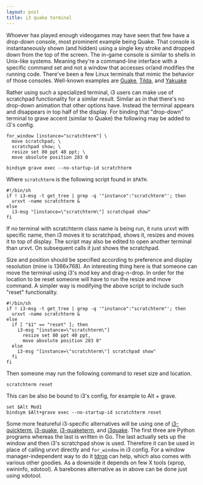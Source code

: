 ```yaml
---
layout: post
title: i3 quake terminal
---
```

Whoever  has played  enough videogames  may have  seen that  few have  a
drop-down console, most prominent example  being Quake.  That console is
instantaneously shown (and hidden) using a single key stroke and dropped
down from  the top  of the  screen.  The in-game  console is  similar to
shells in  Unix-like systems.  Meaning they're  a command-line interface
with  a specific  command  set and  not a  window  that accesses  or/and
modifies the  running code.   There've been a  few Linux  terminals that
mimic the behavior of those  consoles.  Well-known examples are [Guake],
[Tilda], and [Yakuake]

Rather  using such  a specialized  terminal, i3  users can  make use  of
scratchpad  functionality for  a  similar result.   Similar  as in  that
there's no  drop-down animation  that other  options have.   Instead the
terminal appears and disappears in top half of the display.  For binding
that  "drop-down"  terminal  to  grave accent  (similar  to  Quake)  the
following may be added to i3's config.

```
for_window [instance="scratchterm"] \
  move scratchpad; \
  scratchpad show; \
  resize set 80 ppt 40 ppt; \
  move absolute position 283 0

bindsym grave exec --no-startup-id scratchterm
```

Where `scratchterm` is the following script found in `$PATH`.

```
#!/bin/sh
if ! i3-msg -t get_tree | grep -q '"instance":"scratchterm"'; then
  urxvt -name scratchterm &
else
  i3-msg "[instance=\"scratchterm\"] scratchpad show"
fi
```

If no terminal  with scratchterm class name is being  run, it runs urxvt
with specific  name, then i3 moves  it to scratchpad, shows  it, resizes
and moves it to  top of display.  The script may also  be edited to open
another  terminal than  urxvt.  On  subsequent calls  it just  shows the
scratchpad.

Size  and  position should  be  specified  according to  preference  and
display resolution  (mine is  1366x768).  An  interesting thing  here is
that someone can  move the terminal using i3's mod  key and drag-n-drop.
In order  for the  location to  be reset  someone will  have to  run the
resize and move command.  A simpler way is modifying the above script to
include such "reset" functionality.

```
#!/bin/sh
if ! i3-msg -t get_tree | grep -q '"instance":"scratchterm"'; then
  urxvt -name scratchterm &
else
  if [ "$1" == "reset" ]; then
    i3-msg "[instance=\"scratchterm\"]
      resize set 80 ppt 40 ppt,
      move absolute position 283 0"
  else
    i3-msg "[instance=\"scratchterm\"] scratchpad show"
  fi
fi
```

Then someone may run the following command to reset size and location.

```
scratchterm reset
```

This can be also be bound to i3's config, for example to Alt + grave.

```
set $Alt Mod1
bindsym $Alt+grave exec --no-startup-id scratchterm reset
```

Some  more featureful  i3-specific  alternatives will  be  using one  of
[i3-quickterm],  [i3-quake], [i3-quaketerm],  and [i3quake].   The first
three are Python  programs whereas the last is written  in Go.  The last
actually  sets up  the window  and then  i3's scratchpad  show is  used.
Therefore  it  can be  used  in  place  of  calling urxvt  directly  and
`for_window` in i3  config.  For a window manager-independent  way to do
it [tdrop] can help, which also  comes with various other goodies.  As a
downside  it depends  on  few  X tools  (xprop,  xwininfo, xdotool).   A
barebones alternative as in above can be done just using xdotool.

[Guake]: http://guake-project.org/
[Tilda]: https://github.com/lanoxx/tilda
[Yakuake]: https://invent.kde.org/utilities/yakuake
[tdrop]: https://github.com/noctuid/tdrop
[i3-quickterm]: https://github.com/lbonn/i3-quickterm
[i3-quake]: https://github.com/NearHuscarl/i3-quake
[i3-quaketerm]: https://github.com/gawen947/i3-quaketerm
[i3quake]: https://hg.sr.ht/~ser/i3quake
